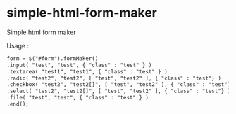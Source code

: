 # simple-html-form-maker
Simple html form maker

Usage : 

```html
form = $("#form").formMaker()
.input( "test", "test", { "class" : "test" } )
.textarea( "test1", "test1", { "class" : "test" } )
.radio( "test2", "test2", [ "test", "test2" ], { "class" : "test"} )
.checkbox( "test2", "test2[]", [ "test", "test2" ], { "class" : "test"} )
.select( "test2", "test2[]", [ "test", "test2" ], { "class" : "test"} )
.file( "test", "test", { "class" : "test" } )
.end();

```
